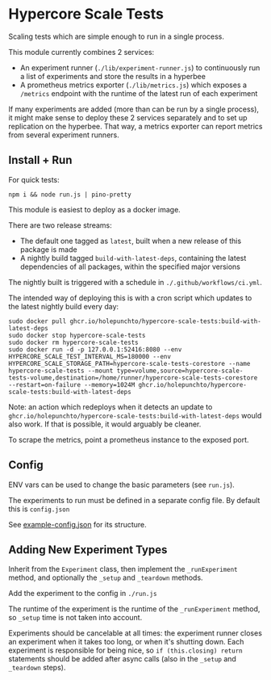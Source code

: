 # Hypercore Scale Tests

Scaling tests which are simple enough to run in a single process.

This module currently combines 2 services:
- An experiment runner (`./lib/experiment-runner.js`) to continuously run a list of experiments and store the results in a hyperbee
- A prometheus metrics exporter (`./lib/metrics.js`) which exposes a `/metrics` endpoint with the runtime of the latest run of each experiment

If many experiments are added (more than can be run by a single process), it might make sense to deploy these 2 services separately and to set up replication on the hyperbee. That way, a metrics exporter can report metrics from several experiment runners.

## Install + Run

For quick tests:

`npm i && node run.js | pino-pretty`

This module is easiest to deploy as a docker image.

There are two release streams:
- The default one tagged as `latest`, built when a new release of this package is made
- A nightly build tagged `build-with-latest-deps`, containing the latest dependencies of all packages, within the specified major versions

The nightly built is triggered with a schedule in `./.github/workflows/ci.yml`.

The intended way of deploying this is with a cron script which updates to the latest nightly build every day:

```
sudo docker pull ghcr.io/holepunchto/hypercore-scale-tests:build-with-latest-deps
sudo docker stop hypercore-scale-tests
sudo docker rm hypercore-scale-tests
sudo docker run -d -p 127.0.0.1:52416:8080 --env HYPERCORE_SCALE_TEST_INTERVAL_MS=180000 --env HYPERCORE_SCALE_STORAGE_PATH=hypercore-scale-tests-corestore --name hypercore-scale-tests --mount type=volume,source=hypercore-scale-tests-volume,destination=/home/runner/hypercore-scale-tests-corestore --restart=on-failure --memory=1024M ghcr.io/holepunchto/hypercore-scale-tests:build-with-latest-deps
```

Note: an action which redeploys when it detects an update to `ghcr.io/holepunchto/hypercore-scale-tests:build-with-latest-deps` would also work. If that is possible, it would arguably be cleaner.

To scrape the metrics, point a prometheus instance to the exposed port.

## Config

ENV vars can be used to change the basic parameters (see `run.js`).

The experiments to run must be defined in a separate config file. By default this is `config.json`

See [example-config.json](example-config.json) for its structure.

## Adding New Experiment Types

Inherit from the `Experiment` class, then implement the `_runExperiment` method, and optionally the `_setup` and `_teardown` methods.

Add the experiment to the config in `./run.js`

The runtime of the experiment is the runtime of the `_runExperiment` method, so `_setup` time is not taken into account.

Experiments should be cancelable at all times: the experiment runner closes an experiment when it takes too long, or when it's shutting down. Each experiment is responsible for being nice, so `if (this.closing) return` statements should be added after async calls (also in the `_setup` and `_teardown` steps).
